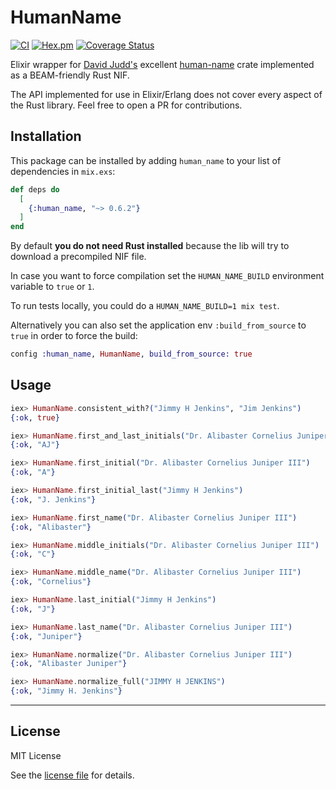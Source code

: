 # HumanName

[![CI](https://github.com/amokan/human_name/actions/workflows/ci.yaml/badge.svg?branch=main)](https://github.com/amokan/human_name/actions/workflows/ci.yaml)
[![Hex.pm](https://img.shields.io/hexpm/v/human_name.svg)](https://hex.pm/packages/human_name)
[![Coverage Status](https://coveralls.io/repos/github/amokan/human_name/badge.svg?branch=main)](https://coveralls.io/github/amokan/human_name?branch=main)

Elixir wrapper for [David Judd's](https://github.com/djudd) excellent [human-name](https://crates.io/crates/human_name) crate implemented as a BEAM-friendly Rust NIF.

The API implemented for use in Elixir/Erlang does not cover every aspect of the Rust library. Feel free to open a PR for contributions.

## Installation

This package can be installed by adding `human_name` to your list of dependencies in `mix.exs`:

```elixir
def deps do
  [
    {:human_name, "~> 0.6.2"}
  ]
end
```

By default **you do not need Rust installed** because the lib will try to download a precompiled NIF file.

In case you want to force compilation set the
`HUMAN_NAME_BUILD` environment variable to `true` or `1`.

To run tests locally, you could do a `HUMAN_NAME_BUILD=1 mix test`.

Alternatively you can also set the application env `:build_from_source` to `true` in order to force the build:

```elixir
config :human_name, HumanName, build_from_source: true
```

## Usage

```elixir
iex> HumanName.consistent_with?("Jimmy H Jenkins", "Jim Jenkins")
{:ok, true}

iex> HumanName.first_and_last_initials("Dr. Alibaster Cornelius Juniper III")
{:ok, "AJ"}

iex> HumanName.first_initial("Dr. Alibaster Cornelius Juniper III")
{:ok, "A"}

iex> HumanName.first_initial_last("Jimmy H Jenkins")
{:ok, "J. Jenkins"}

iex> HumanName.first_name("Dr. Alibaster Cornelius Juniper III")
{:ok, "Alibaster"}

iex> HumanName.middle_initials("Dr. Alibaster Cornelius Juniper III")
{:ok, "C"}

iex> HumanName.middle_name("Dr. Alibaster Cornelius Juniper III")
{:ok, "Cornelius"}

iex> HumanName.last_initial("Jimmy H Jenkins")
{:ok, "J"}

iex> HumanName.last_name("Dr. Alibaster Cornelius Juniper III")
{:ok, "Juniper"}

iex> HumanName.normalize("Dr. Alibaster Cornelius Juniper III")
{:ok, "Alibaster Juniper"}

iex> HumanName.normalize_full("JIMMY H JENKINS")
{:ok, "Jimmy H. Jenkins"}
```

----

## License

MIT License

See the [license file](LICENSE.txt) for details.
